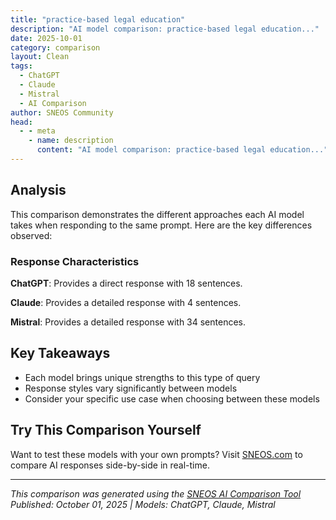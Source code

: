 ```yaml
---
title: "practice-based legal education"
description: "AI model comparison: practice-based legal education..."
date: 2025-10-01
category: comparison
layout: Clean
tags:
  - ChatGPT
  - Claude
  - Mistral
  - AI Comparison
author: SNEOS Community
head:
  - - meta
    - name: description
      content: "AI model comparison: practice-based legal education..."
---
```


<ChatComparison
  title="practice-based legal education"
  prompt="practice-based legal education"
  :responses='{"ChatGPT": "Practice-based legal education (PBLE) is an approach to teaching law that emphasizes practical skills and real-world experience alongside traditional theoretical study. The goal of PBLE is to prepare law students for the actual practice of law by engaging them in activities that closely simulate or involve real legal work.\n\nKey features of practice-based legal education include:\n\n1. **Clinical Programs:** Legal clinics offer students the chance to work on real cases under faculty supervision, representing clients, drafting documents, and appearing in court.\n\n2. **Externships and Internships:** Students gain experience by working with law firms, government agencies, non-profits, or corporate legal departments.\n\n3. **Simulation Courses:** These involve role-playing exercises such as mock trials, negotiations, client interviewing, and drafting legal pleadings.\n\n4. **Skills Workshops:** Focused sessions on specific legal skills like legal research, writing, advocacy, and counseling.\n\n5. **Reflective Learning:** Encouraging students to reflect on their practical experiences to link theory with practice and develop professional responsibility.\n\nBenefits of Practice-Based Legal Education:\n- Enhances practical skills needed for legal practice.\n- Builds confidence and professionalism in students.\n- Helps students understand ethical responsibilities.\n- Bridges the gap between academic knowledge and legal practice.\n- Improves employability by providing relevant experience.\n\nOverall, practice-based legal education is designed to produce practice-ready lawyers equipped with both doctrinal knowledge and the practical capabilities necessary to serve clients effectively from day one.", "Claude": "# Practice-Based Legal Education\n\nPractice-based legal education refers to teaching methods that emphasize practical skills, real-world experience, and hands-on learning rather than purely theoretical or doctrinal approaches.\n\n## Key Components\n\n### **Clinical Legal Education**\n- **Law clinics**: Students handle real cases under supervision\n- **Pro bono work**: Serving underrepresented clients\n- **Community partnerships**: Working with legal aid organizations\n- **Specialization areas**: Immigration, family law, criminal defense, etc.\n\n### **Experiential Learning Methods**\n- **Simulation exercises**: Mock trials, negotiations, client counseling\n- **Role-playing**: Practicing lawyer-client interactions\n- **Case studies**: Analyzing real legal problems and solutions\n- **Problem-based learning**: Working through practical scenarios\n\n### **Professional Skills Development**\n- Client interviewing and counseling\n- Legal research and writing\n- Oral advocacy and presentation\n- Negotiation and mediation\n- Case management and file organization\n- Professional ethics in practice\n\n## Benefits\n\n### **For Students**\n- Bridge theory-to-practice gap\n- Develop practical competencies\n- Gain real-world experience\n- Build professional confidence\n- Network with practitioners\n- Enhance employability\n\n### **For the Legal Profession**\n- Better-prepared new lawyers\n- Improved access to justice through clinic services\n- Innovation in legal service delivery\n- Stronger law school-practice connections\n\n## Implementation Models\n\n### **In-House Clinics**\n- University-operated legal clinics\n- Faculty supervision\n- Integrated curriculum\n\n### **Externship Programs**\n- Placements with law firms, government agencies, NGOs\n- External supervision with academic oversight\n- Reflective learning components\n\n### **Skills-Based Courses**\n- Trial advocacy\n- Transactional drafting\n- Alternative dispute resolution\n- Business law practice\n\n## Challenges and Considerations\n\n### **Resource Requirements**\n- Faculty training and support\n- Adequate supervision ratios\n- Physical space and technology\n- Malpractice insurance\n- Administrative overhead\n\n### **Quality Control**\n- Ensuring educational value\n- Maintaining professional standards\n- Balancing service and learning objectives\n- Assessment and evaluation methods\n\n### **Regulatory Issues**\n- Student practice rules\n- Ethical guidelines\n- Client confidentiality\n- Unauthorized practice concerns\n\n## Global Perspectives\n\n### **Common Law Systems**\n- Strong tradition in US, UK, Australia, Canada\n- Emphasis on practical training\n- Bar exam and apprenticeship models\n\n### **Civil Law Systems**\n- Growing adoption in Europe, Latin America\n- Integration with traditional lecture-based methods\n- Professional training requirements\n\n## Future Trends\n\n### **Technology Integration**\n- Virtual reality simulations\n- AI-assisted legal research training\n- Online client platforms\n- Digital case management systems\n\n### **Interdisciplinary Approaches**\n- Business school partnerships\n- Social work collaboration\n- Technology and law programs\n- Policy and advocacy training\n\n### **Access to Justice Focus**\n- Rural and underserved communities\n- Language and cultural barriers\n- Technology-enabled service delivery\n- Systemic reform initiatives\n\n## Assessment and Evaluation\n\n### **Student Assessment**\n- Portfolio-based evaluation\n- Client feedback integration\n- Peer and self-assessment\n- Competency-based grading\n\n### **Program Evaluation**\n- Learning outcome measurement\n- Long-term career tracking\n- Community impact assessment\n- Employer feedback analysis\n\nPractice-based legal education represents a significant shift toward preparing lawyers who can immediately contribute to the profession while addressing society\u0027s legal needs. Success requires careful planning, adequate resources, and ongoing commitment to both educational excellence and professional service.", "Mistral": "Practice-based legal education is an approach to teaching law that emphasizes the development of practical skills and real-world experience in addition to theoretical knowledge. This method aims to prepare law students for the actual practice of law by integrating classroom learning with hands-on training. Here are some key components and benefits of practice-based legal education:\n\n### Key Components\n\n1. **Clinical Legal Education**:\n - **Law Clinics**: Students work on real cases under the supervision of licensed attorneys, providing legal services to clients who might not otherwise have access to representation.\n - **Externships**: Students work in legal settings such as law firms, government agencies, or non-profit organizations, gaining practical experience while earning academic credit.\n\n2. **Simulations and Role-Playing**:\n - **Mock Trials**: Students participate in simulated court proceedings to develop litigation skills.\n - **Negotiations and Mediations**: Students engage in role-playing exercises to learn negotiation and mediation techniques.\n\n3. **Skills Courses**:\n - **Legal Writing**: Courses focused on drafting legal documents, such as contracts, pleadings, and briefs.\n - **Trial Advocacy**: Training in courtroom procedures, including opening statements, direct and cross-examinations, and closing arguments.\n\n4. **Pro Bono Work**:\n - Students engage in pro bono activities, providing free legal services to underserved communities, which not only benefits the community but also provides valuable experience.\n\n5. **Mentorship Programs**:\n - Pairing students with practicing attorneys or judges for guidance and advice on navigating the legal profession.\n\n### Benefits\n\n1. **Real-World Experience**:\n - Students gain practical experience that is directly applicable to their future careers, making them more prepared for the demands of legal practice.\n\n2. **Skill Development**:\n - Enhances skills such as legal research, writing, oral advocacy, client counseling, and case management.\n\n3. **Professional Networking**:\n - Provides opportunities to build professional relationships with attorneys, judges, and other legal professionals.\n\n4. **Ethical and Professional Responsibility**:\n - Emphasizes the importance of ethical conduct and professional responsibility, which are crucial in the legal profession.\n\n5. **Client Interaction**:\n - Teaches students how to interact with clients, understand their needs, and provide effective legal representation.\n\n6. **Career Readiness**:\n - Makes students more competitive in the job market, as employers often value practical experience and demonstrated skills.\n\n### Implementation\n\n- **Curriculum Integration**: Incorporating practice-based elements into the core curriculum, ensuring that all students have access to these opportunities.\n- **Faculty Training**: Ensuring that faculty members are trained in practice-based teaching methods and are familiar with current legal practices.\n- **Partnerships**: Establishing partnerships with legal organizations, courts, and community groups to provide a variety of practice-based opportunities.\n\n### Challenges\n\n- **Resource Intensive**: Requires significant resources, including time, funding, and faculty expertise.\n- **Balancing Theory and Practice**: Ensuring that students receive a balanced education that includes both theoretical knowledge and practical skills.\n- **Ethical Considerations**: Managing the ethical implications of students working on real cases, ensuring that clients receive competent representation.\n\nIn summary, practice-based legal education is a comprehensive approach that combines theoretical learning with practical experience, preparing law students for the realities of legal practice and enhancing their career readiness."}' 
  published-date="22:54"
/>

## Analysis

This comparison demonstrates the different approaches each AI model takes when responding to the same prompt. Here are the key differences observed:

### Response Characteristics

**ChatGPT**: Provides a direct response with 18 sentences. 

**Claude**: Provides a detailed response with 4 sentences. 

**Mistral**: Provides a detailed response with 34 sentences. 

## Key Takeaways

- Each model brings unique strengths to this type of query
- Response styles vary significantly between models
- Consider your specific use case when choosing between these models

## Try This Comparison Yourself

Want to test these models with your own prompts? Visit [SNEOS.com](https://sneos.com) to compare AI responses side-by-side in real-time.

---

*This comparison was generated using the [SNEOS AI Comparison Tool](https://sneos.com)*
*Published: October 01, 2025 | Models: ChatGPT, Claude, Mistral*
